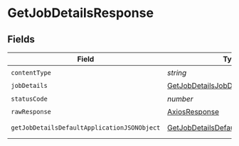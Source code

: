 # GetJobDetailsResponse


## Fields

| Field                                                                                                 | Type                                                                                                  | Required                                                                                              | Description                                                                                           |
| ----------------------------------------------------------------------------------------------------- | ----------------------------------------------------------------------------------------------------- | ----------------------------------------------------------------------------------------------------- | ----------------------------------------------------------------------------------------------------- |
| `contentType`                                                                                         | *string*                                                                                              | :heavy_check_mark:                                                                                    | N/A                                                                                                   |
| `jobDetails`                                                                                          | [GetJobDetailsJobDetails](../../models/operations/getjobdetailsjobdetails.md)                         | :heavy_minus_sign:                                                                                    | Job details.                                                                                          |
| `statusCode`                                                                                          | *number*                                                                                              | :heavy_check_mark:                                                                                    | N/A                                                                                                   |
| `rawResponse`                                                                                         | [AxiosResponse](https://axios-http.com/docs/res_schema)                                               | :heavy_minus_sign:                                                                                    | N/A                                                                                                   |
| `getJobDetailsDefaultApplicationJSONObject`                                                           | [GetJobDetailsDefaultApplicationJSON](../../models/operations/getjobdetailsdefaultapplicationjson.md) | :heavy_minus_sign:                                                                                    | Error response.                                                                                       |